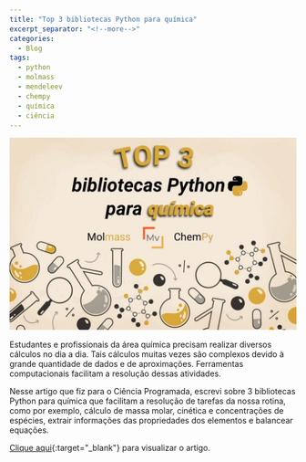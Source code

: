 ```yaml
---
title: "Top 3 bibliotecas Python para química"
excerpt_separator: "<!--more-->"
categories:
  - Blog
tags:
  - python
  - molmass
  - mendeleev
  - chempy
  - química
  - ciência
---
```


![capa top3](/assets/images/capa_bibliotecas_quimica.jpeg)

Estudantes e profissionais da área química precisam realizar diversos cálculos no dia a dia. Tais cálculos muitas vezes são complexos devido à grande quantidade de dados e de aproximações. Ferramentas computacionais facilitam a resolução dessas atividades.

Nesse artigo que fiz para o Ciência Programada, escrevi sobre 3 bibliotecas Python para química que facilitam a resolução de tarefas da nossa rotina, como por exemplo, cálculo de massa molar, cinética e concentrações de espécies, extrair informações das propriedades dos elementos e balancear equações.

[Clique aqui](https://cienciaprogramada.com.br/2022/02/top-3-bibliotecas-python-quimica/){:target="_blank"} para visualizar o artigo.